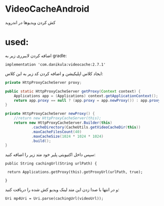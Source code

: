 # VideoCacheAndroid
کش کردن ویدیوها در اندروید


# used:

اضافه کردن لایبرری زیر به gradle:

```
implementation 'com.danikula:videocache:2.7.1'
```

ایجاد کلاس اپلیکیشن و اضافه کردن کد زیر به این کلاس:

```java
private HttpProxyCacheServer proxy;

public static HttpProxyCacheServer getProxy(Context context) {
    Applications app = (Applications) context.getApplicationContext();
    return app.proxy == null ? (app.proxy = app.newProxy()) : app.proxy;
}

private HttpProxyCacheServer newProxy() {
    //return new HttpProxyCacheServer(this);
    return new HttpProxyCacheServer.Builder(this)
            .cacheDirectory(CacheUtils.getVideoCacheDir(this))
            .maxCacheFilesCount(40)
            .maxCacheSize(1024 * 1024 * 1024)
            .build();
}
```


سپس داخل اکتیویتی پلیر خود متد زیر را اضافه کنید:
```
public String cachingUrl(String urlPath) {

 return Applications.getProxy(this).getProxyUrl(urlPath, true);

}
```
و در انتها با صدا زدن این متد لینک ویدیو کش شده را دریافت کنید:
```
Uri mp4Uri = Uri.parse(cachingUrl(videoUrl));
```
